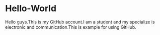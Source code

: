 # Hello-World
Hello guys.This is my GitHub account.I am a student and my specialize is electronic and communication.This is example for using GitHub.
